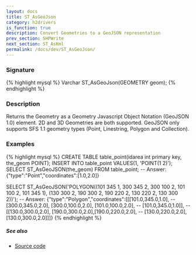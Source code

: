```yaml
---
layout: docs
title: ST_AsGeoJson
category: h2drivers
is_function: true
description: Convert Geometries to a GeoJSON representation
prev_section: SHPWrite
next_section: ST_AsKml
permalink: /docs/dev/ST_AsGeoJson/
---
```


### Signature

{% highlight mysql %}
Varchar ST_AsGeoJson(GEOMETRY geom);
{% endhighlight %}

### Description
Returns the Geometry as a Geometry Javascript Object Notation (GeoJSON 1.0) element. 2D and 3D Geometries are both supported. 
GeoJSON only supports SFS 1.1 geometry types (Point, Linestring,
 Polygon and Collection).

### Examples

{% highlight mysql %}
CREATE TABLE table_point(idarea int primary key, the_geom POINT);
INSERT INTO table_point VALUES(1, 'POINT(1 2)');
SELECT ST_AsGeoJSON(the_geom) FROM table_point;
-- Answer: {"type":"Point","coordinates":[1.0,2.0]}

SELECT ST_AsGeoJSON('POLYGON((101 345 1, 300 345 2, 300 100 2, 
                              101 100 2, 101 345 1), 
                             (130 300 2, 190 300 2, 190 220 2, 
                              130 220 2, 130 300 2))');
-- Answer: {"type":"Polygon","coordinates":[[[101.0,345.0,1.0],
--     [300.0,345.0,2.0], [300.0,100.0,2.0], [101.0,100.0,2.0],
--     [101.0,345.0,1.0]], 
--    [[130.0,300.0,2.0], [190.0,300.0,2.0],[190.0,220.0,2.0], 
--     [130.0,220.0,2.0], [130.0,300.0,2.0]]]}
{% endhighlight %}

##### See also

* <a href="https://github.com/irstv/H2GIS/blob/a8e61ea7f1953d1bad194af926a568f7bc9aac96/h2drivers/src/main/java/org/h2gis/drivers/geojson/ST_AsGeoJSON.java" target="_blank">Source code</a>

